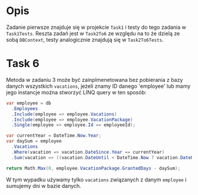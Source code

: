 # Opis
Zadanie pierwsze znajduje się w projekcie `Task1` i testy do tego zadania w `Task1Tests`. Reszta zadań jest w `Task2To6` ze względu na to że dzielą ze sobą `DBContext`, testy analogicznie znajdują się w `Task2To6Tests`.

# Task 6
Metoda w zadaniu 3 może być zainplmenetowana bez pobierania z bazy danych wszystkich `vacations`, jeżeli znamy ID danego 'employee' lub mamy jego instancje można stworzyć LINQ query w ten sposób:
```C#
var employee = db
  .Employees
  .Include(employee => employee.Vacations)
  .Include(employee => employee.VacationPackage)
  .Single(employee => employee.Id == employeeId);

var currentYear = DateTime.Now.Year;
var daySum = employee
  .Vacations
  .Where(vacation => vacation.DateSince.Year == currentYear)
  .Sum(vacation => ((vacation.DateUntil < DateTime.Now ? vacation.DateUntil : DateTime.Now) - vacation.DateSince).Days + 1);

return Math.Max(0, employee.VacationPackage.GrantedDays - daySum);
```
W tym wypadku używamy tylko `vacations` związanych z danym `employee` i sumujemy dni w bazie danych.
